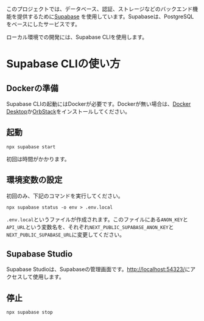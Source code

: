 このプロジェクトでは、データベース、認証、ストレージなどのバックエンド機能を提供するために[Supabase](https://supabase.com/) を使用しています。Supabaseは、PostgreSQLをベースにしたサービスです。

ローカル環境での開発には、Supabase CLIを使用します。

# Supabase CLIの使い方

## Dockerの準備
Supabase CLIの起動にはDockerが必要です。Dockerが無い場合は、[Docker Desktop](https://www.docker.com/ja-jp/products/docker-desktop/)か[OrbStack](https://orbstack.dev/)をインストールしてください。

## 起動
```
npx supabase start
```
初回は時間がかかります。

## 環境変数の設定
初回のみ、下記のコマンドを実行してください。
```
npx supabase status -o env > .env.local
```
`.env.local`というファイルが作成されます。このファイルにある`ANON_KEY`と`API_URL`という変数名を、それぞれ`NEXT_PUBLIC_SUPABASE_ANON_KEY`と`NEXT_PUBLIC_SUPABASE_URL`に変更してください。

## Supabase Studio
Supabase Studioは、Supabaseの管理画面です。[http://localhost:54323/](http://localhost:54323/)にアクセスして使用します。

## 停止
```
npx supabase stop
```
